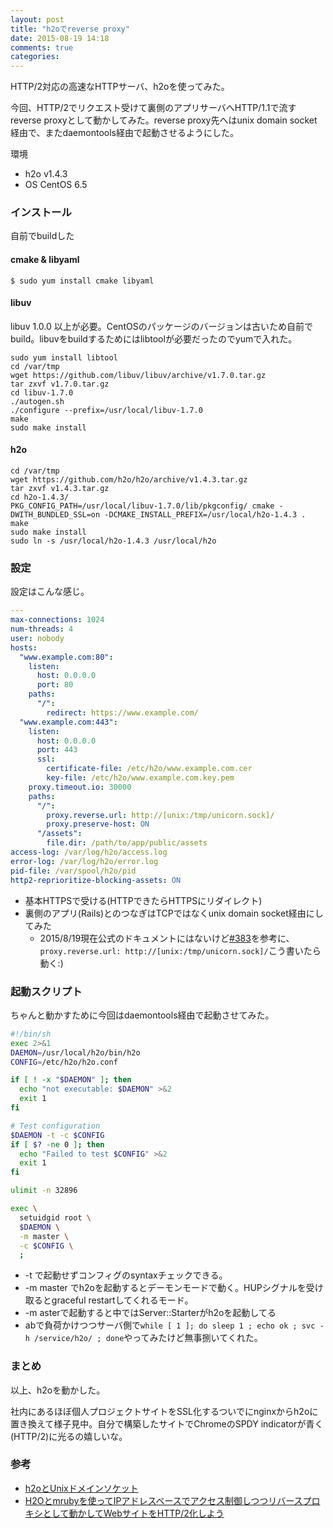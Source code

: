```yaml
---
layout: post
title: "h2oでreverse proxy"
date: 2015-08-19 14:18
comments: true
categories: 
---
```


HTTP/2対応の高速なHTTPサーバ、h2oを使ってみた。

<!--more-->

今回、HTTP/2でリクエスト受けて裏側のアプリサーバへHTTP/1.1で流すreverse proxyとして動かしてみた。reverse proxy先へはunix domain socket経由で、またdaemontools経由で起動させるようにした。


環境

* h2o v1.4.3
* OS CentOS 6.5

### インストール

自前でbuildした

#### cmake & libyaml

```
$ sudo yum install cmake libyaml
```

#### libuv

libuv 1.0.0 以上が必要。CentOSのパッケージのバージョンは古いため自前でbuild。libuvをbuildするためにはlibtoolが必要だったのでyumで入れた。

```
sudo yum install libtool
cd /var/tmp
wget https://github.com/libuv/libuv/archive/v1.7.0.tar.gz
tar zxvf v1.7.0.tar.gz
cd libuv-1.7.0
./autogen.sh
./configure --prefix=/usr/local/libuv-1.7.0
make
sudo make install
```

#### h2o

```
cd /var/tmp
wget https://github.com/h2o/h2o/archive/v1.4.3.tar.gz
tar zxvf v1.4.3.tar.gz
cd h2o-1.4.3/
PKG_CONFIG_PATH=/usr/local/libuv-1.7.0/lib/pkgconfig/ cmake -DWITH_BUNDLED_SSL=on -DCMAKE_INSTALL_PREFIX=/usr/local/h2o-1.4.3 .
make
sudo make install
sudo ln -s /usr/local/h2o-1.4.3 /usr/local/h2o
```

### 設定

設定はこんな感じ。

```yaml /etc/h2o/h2o.conf
---
max-connections: 1024
num-threads: 4
user: nobody
hosts:
  "www.example.com:80":
    listen:
      host: 0.0.0.0
      port: 80
    paths:
      "/":
        redirect: https://www.example.com/
  "www.example.com:443":
    listen:
      host: 0.0.0.0
      port: 443
      ssl:
        certificate-file: /etc/h2o/www.example.com.cer
        key-file: /etc/h2o/www.example.com.key.pem
    proxy.timeout.io: 30000
    paths:
      "/":
        proxy.reverse.url: http://[unix:/tmp/unicorn.sock]/
        proxy.preserve-host: ON
      "/assets":
        file.dir: /path/to/app/public/assets
access-log: /var/log/h2o/access.log
error-log: /var/log/h2o/error.log
pid-file: /var/spool/h2o/pid
http2-reprioritize-blocking-assets: ON
```

* 基本HTTPSで受ける(HTTPできたらHTTPSにリダイレクト)
* 裏側のアプリ(Rails)とのつなぎはTCPではなくunix domain socket経由にしてみた
  * 2015/8/19現在公式のドキュメントにはないけど[#383](https://github.com/h2o/h2o/issues/383)を参考に、`proxy.reverse.url: http://[unix:/tmp/unicorn.sock]/`こう書いたら動く:)


### 起動スクリプト

ちゃんと動かすために今回はdaemontools経由で起動させてみた。

```sh /service/h2o/run
#!/bin/sh
exec 2>&1
DAEMON=/usr/local/h2o/bin/h2o
CONFIG=/etc/h2o/h2o.conf

if [ ! -x "$DAEMON" ]; then
  echo "not executable: $DAEMON" >&2
  exit 1
fi

# Test configuration
$DAEMON -t -c $CONFIG
if [ $? -ne 0 ]; then
  echo "Failed to test $CONFIG" >&2
  exit 1
fi

ulimit -n 32896

exec \
  setuidgid root \
  $DAEMON \
  -m master \
  -c $CONFIG \
  ;
```

* -t で起動せずコンフィグのsyntaxチェックできる。
* -m master でh2oを起動するとデーモンモードで動く。HUPシグナルを受け取るとgraceful restartしてくれるモード。
* -m asterで起動すると中ではServer::Starterがh2oを起動してる
* abで負荷かけつつサーバ側で`while [ 1 ]; do sleep 1 ; echo ok ; svc -h /service/h2o/ ; done`やってみたけど無事捌いてくれた。

### まとめ

以上、h2oを動かした。

社内にあるほぼ個人プロジェクトサイトをSSL化するついでにnginxからh2oに置き換えて様子見中。自分で構築したサイトでChromeのSPDY indicatorが青く(HTTP/2)に光るの嬉しいな。

### 参考

* [h2oとUnixドメインソケット](http://qiita.com/cubicdaiya/items/d6f3a165fa29e199afb1)
* [H2Oとmrubyを使ってIPアドレスベースでアクセス制御しつつリバースプロキシとして動かしてWebサイトをHTTP/2化しよう](http://hb.matsumoto-r.jp/entry/2015/07/31/220948)
